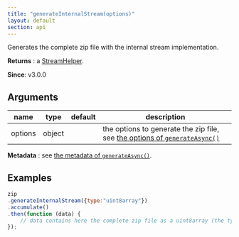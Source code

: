 ```yaml
---
title: "generateInternalStream(options)"
layout: default
section: api
---
```


Generates the complete zip file with the internal stream implementation.

__Returns__ : a [StreamHelper]({{site.baseurl}}/documentation/api_streamhelper.html).

__Since__: v3.0.0

## Arguments

name                | type     | default | description
--------------------|----------|---------|------------
options             | object   |         | the options to generate the zip file, see [the options of `generateAsync()`]({{site.baseurl}}/documentation/api_jszip/generate_async.html)

__Metadata__ : see [the metadata of `generateAsync()`]({{site.baseurl}}/documentation/api_jszip/generate_async.html#onupdate-callback).

## Examples

```js
zip
.generateInternalStream({type:"uint8array"})
.accumulate()
.then(function (data) {
    // data contains here the complete zip file as a uint8array (the type asked in generateInternalStream)
});
```
